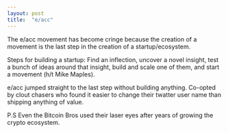 ```yaml
---
layout: post
title:  "e/acc"
---
```


The e/acc movement has become cringe because the creation of a movement is the last step in the creation of a startup/ecosystem.

Steps for building a startup: Find an inflection, uncover a novel insight, test a bunch of ideas around that insight, build and scale one of them, and start a movement (h/t Mike Maples).

e/acc jumped straight to the last step without building anything. Co-opted by clout chasers who found it easier to change their twatter user name than shipping anything of value.

P.S Even the Bitcoin Bros used their laser eyes after years of growing the crypto ecosystem.

